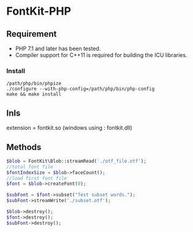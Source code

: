 # FontKit-PHP

## Requirement
- PHP 7.1 and later has been tested. 
- Compiler support for C++11 is required for building the ICU libraries.

### Install
```
/path/php/bin/phpize
./configure --with-php-config=/path/php/bin/php-config
make && make install
```

## InIs
extension = fontkit.so (windows using : fontkit.dll)

## Methods

```php
$blob = FontKit\Blob::streamRead('./otf_file.otf');
//total font file
$fontIndexSize = $blob->faceCount();
//load first font file
$font = $blob->createFont(0);

$subFont = $font->subset("Test subset words.");
$subFont->streamWrite('./subset.otf');

$blob->destroy();
$font->destroy();
$subFont->destroy();
```
